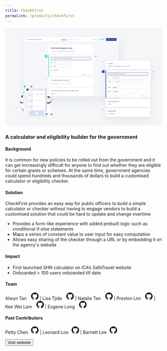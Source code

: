 ```yaml
---
title: CheckFirst
permalink: /products/checkfirst
---
```

![Alt text for image on Isomer site](/images/CheckFirst.png)
### A calculator and eligibility builder for the government

#### Background 

It is common for new policies to be rolled out from the government and it can get increasingly difficult for anyone to find out whether they are eligible for certain grants or schemes. At the same time, government agencies could spend hundreds and thousands of dollars to build a customised calculator or eligibility checker. 

#### Solution

CheckFirst provides an easy way for public officers to build a simple calculator or checker without having to engage vendors to build a customised solution that could be hard to update and change overtime
* Provides a form-like experience with added prebuilt logic such as conditional if-else statements
* Maps a series of constant value to user input for easy computation
* Allows easy sharing of the checker through a URL or by embedding it on the agency's website


#### Impact

* First launched SHN calculator on ICA’s SafeTravel website
* Onboarded > 100 users onboarded till date


#### Team

Alwyn Tan <a href="https://github.com/lonerifle" style="display: inline-block; width: 24px; height: 24px; margin-bottom: -5px; margin-left: 10px;">
    <img border="0" alt="Github account" src="/images/Github-Mark-32px.png">
</a> | Lisa Tjide <a href="https://github.com/sasasa54" style="display: inline-block; width: 24px; height: 24px; margin-bottom: -5px; margin-left: 10px;">
    <img border="0" alt="Github account" src="/images/Github-Mark-32px.png">
</a> | Natalie Tan <a href="https://github.com/NatMaeTan" style="display: inline-block; width: 24px; height: 24px; margin-bottom: -5px; margin-left: 10px;">
    <img border="0" alt="Github account" src="/images/Github-Mark-32px.png">
</a> | Preston Lim <a href="https://github.com/prestonlimlianjie" style="display: inline-block; width: 24px; height: 24px; margin-bottom: -5px; margin-left: 10px;">
    <img border="0" alt="Github account" src="/images/Github-Mark-32px.png">
</a> | Kee Wei Lam <a href="https://github.com/lamkeewei" style="display: inline-block; width: 24px; height: 24px; margin-bottom: -5px; margin-left: 10px;">
    <img border="0" alt="Github account" src="/images/Github-Mark-32px.png">
</a> | Eugene Long <a href="https://github.com/orbitalsqwib" style="display: inline-block; width: 24px; height: 24px; margin-bottom: -5px; margin-left: 10px;">
    <img border="0" alt="Github account" src="/images/Github-Mark-32px.png">
</a>


#### Past Contributors

Petty Chen<a href="https://github.com/pettypychen"  style="display: inline-block; width: 24px; height: 24px; margin-bottom: -5px; margin-left: 10px;">
    <img border="0" alt="Github account" src="/images/Github-Mark-32px.png">
</a> | Leonard Loo<a href="https://github.com/leonardloo" style="display: inline-block; width: 24px; height: 24px; margin-bottom: -5px; margin-left: 10px;">
    <img border="0" alt="Github account" src="/images/Github-Mark-32px.png">
</a> | Barnett Lee<a href="https://github.com/barnettx" style="display: inline-block; width: 24px; height: 24px; margin-bottom: -5px; margin-left: 10px;">
    <img border="0" alt="Github account" src="/images/Github-Mark-32px.png">
</a> 

<a href="www.checkfirst.gov.sg" target="_blank">
    <button class="bp-button is-secondary is-medium has-text-white is-uppercase search-button">
        Visit website
    </button>
</a>